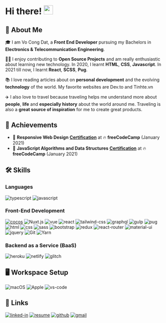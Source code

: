 # Hi there! <img src="https://media.giphy.com/media/hvRJCLFzcasrR4ia7z/giphy.gif" width="29px">

## 🚀 About Me

🎓 I am Vo Cong Dat, a **Front End Developer** pursuing my Bachelors in **Electronics & Telecommunication Engineering**.

👨‍💻 I enjoy contributing to **Open Source Projects** and am really enthusiastic about learning new technology. In 2020, I learnt **HTML**, **CSS**, **Javascript**. In 2021 till now, I learnt **React**, **SCSS**, **Pug**.

📚 I love reading articles about on **personal development** and the evolving **technology** of the world. My favorite websites are Dev.to and Tinhte.vn

✈️ I also love to travel because traveling helps me understand more about **people**, **life** and **especially history** about the world around me. Traveling is also a **great source of inspiration** for me to create great products.

## 🏅 Achievements

-   🥇 **Responsive Web Design** [**Certification**](https://www.freecodecamp.org/certification/vo-cong-dat/javascript-algorithms-and-data-structures) at 🔥 **freeCodeCamp** (January 2021)
-   🥈 **JavaScript Algorithms and Data Structures** [**Certification**](https://www.freecodecamp.org/certification/vo-cong-dat/responsive-web-design) at 🔥 **freeCodeCamp** (January 2021)

## 🛠️ Skills

### Languages

![typescript](https://img.shields.io/badge/TypeScript-3178C6?style=for-the-badge&logo=typescript&logoColor=white)
![javascript](https://img.shields.io/badge/JavaScript-323330?style=for-the-badge&logo=javascript&logoColor=F7DF1E)

### Front-End Development

[![cocos](https://img.shields.io/badge/Cocos-20232A?style=for-the-badge&logo=Cocos&logoColor=55C2E1)](https://www.cocos.com/en/)
![Nuxt.js](https://img.shields.io/badge/Nuxt.js-20232A?style=for-the-badge&logo=Nuxt.js&logoColor=00DC82)
![vue](https://img.shields.io/badge/Vue.js-20232A?style=for-the-badge&logo=Vue.js&logoColor=4FC08D)
![react](https://img.shields.io/badge/React-20232A?style=for-the-badge&logo=react&logoColor=61DAFB)
![tailwind-css](https://img.shields.io/badge/tailwind_css-06B6D4?style=for-the-badge&logo=tailwind-css&logoColor=white)
![graphql](https://img.shields.io/badge/GraphQL-E434AA?style=for-the-badge&logo=graphql&logoColor=white)
![gulp](https://img.shields.io/badge/gulp-EB4A4B?style=for-the-badge&logo=Gulp&logoColor=white)
![pug](https://img.shields.io/badge/Pug-A86454?style=for-the-badge&logo=pug&logoColor=white)
![html](https://img.shields.io/badge/HTML5-E34F26?style=for-the-badge&logo=html5&logoColor=white)
![css](https://img.shields.io/badge/CSS3-1572B6?style=for-the-badge&logo=css3&logoColor=white)
![sass](https://img.shields.io/badge/SASS-CC6699?style=for-the-badge&logo=sass&logoColor=white)
![bootstrap](https://img.shields.io/badge/Bootstrap-563D7C?style=for-the-badge&logo=bootstrap&logoColor=white)
![redux](https://img.shields.io/badge/Redux-593D88?style=for-the-badge&logo=redux&logoColor=white)
![react-router](https://img.shields.io/badge/React_Router-CA4245?style=for-the-badge&logo=react-router&logoColor=white)
![material-ui](https://img.shields.io/badge/Material_UI-0081CB?style=for-the-badge&logo=material-ui&logoColor=white)
![jquery](https://img.shields.io/badge/jQuery-0769AD?style=for-the-badge&logo=jquery&logoColor=white)
![Git](https://img.shields.io/badge/git-%23F05033.svg?style=for-the-badge&logo=git&logoColor=white)
![Yarn](https://img.shields.io/badge/yarn-%232C8EBB.svg?style=for-the-badge&logo=yarn&logoColor=white)

### Backend as a Service (BaaS)

![heroku](https://img.shields.io/badge/Heroku-430098?style=for-the-badge&logo=heroku&logoColor=white)
![netlify](https://img.shields.io/badge/Netlify-00C7B7?style=for-the-badge&logo=netlify&logoColor=white)
![glitch](https://img.shields.io/badge/Glitch-E366A6?style=for-the-badge&logo=glitch&logoColor=white)

## 🖥️ Workspace Setup

![macOS](https://img.shields.io/badge/macOS-0078D6?style=for-the-badge&logo=macOS&logoColor=000000)
![Apple](https://img.shields.io/badge/Apple-0078D6?style=for-the-badge&logo=Apple&logoColor=000000)
![vs-code](https://img.shields.io/badge/VS_Code-007ACC?style=for-the-badge&logo=Visual-Studio-Code&logoColor=white)

## 🔗 Links

[![linked-in](https://img.shields.io/badge/Linked_In-0077B5?style=for-the-badge&logo=LinkedIn&logoColor=white)](https://www.linkedin.com/in/vocongdat/)
[![resume](https://img.shields.io/badge/Resume-4285F4?style=for-the-badge&logo=read-the-docs&logoColor=white)](https://www.linkedin.com/in/vocongdat/)
[![github](https://img.shields.io/badge/GitHub-000000?style=for-the-badge&logo=GitHub&logoColor=white)](https://github.com/vocongdat)
[![gmail](https://img.shields.io/badge/Gmail-D14836?style=for-the-badge&logo=Gmail&logoColor=white)](mailto:https://github.com/vocongdat)
